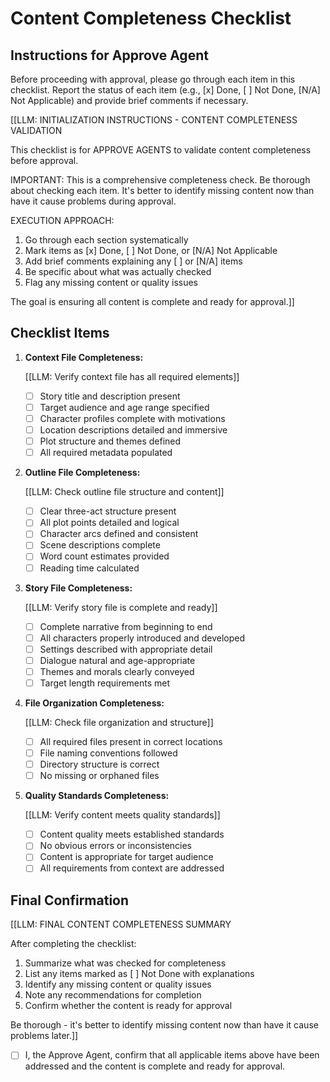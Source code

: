 

# Content Completeness Checklist

## Instructions for Approve Agent

Before proceeding with approval, please go through each item in this checklist. Report the status of each item (e.g., [x] Done, [ ] Not Done, [N/A] Not Applicable) and provide brief comments if necessary.

[[LLM: INITIALIZATION INSTRUCTIONS - CONTENT COMPLETENESS VALIDATION

This checklist is for APPROVE AGENTS to validate content completeness before approval.

IMPORTANT: This is a comprehensive completeness check. Be thorough about checking each item. It's better to identify missing content now than have it cause problems during approval.

EXECUTION APPROACH:

1. Go through each section systematically
2. Mark items as [x] Done, [ ] Not Done, or [N/A] Not Applicable
3. Add brief comments explaining any [ ] or [N/A] items
4. Be specific about what was actually checked
5. Flag any missing content or quality issues

The goal is ensuring all content is complete and ready for approval.]]

## Checklist Items

1. **Context File Completeness:**

   [[LLM: Verify context file has all required elements]]
   - [ ] Story title and description present
   - [ ] Target audience and age range specified
   - [ ] Character profiles complete with motivations
   - [ ] Location descriptions detailed and immersive
   - [ ] Plot structure and themes defined
   - [ ] All required metadata populated

2. **Outline File Completeness:**

   [[LLM: Check outline file structure and content]]
   - [ ] Clear three-act structure present
   - [ ] All plot points detailed and logical
   - [ ] Character arcs defined and consistent
   - [ ] Scene descriptions complete
   - [ ] Word count estimates provided
   - [ ] Reading time calculated

3. **Story File Completeness:**

   [[LLM: Verify story file is complete and ready]]
   - [ ] Complete narrative from beginning to end
   - [ ] All characters properly introduced and developed
   - [ ] Settings described with appropriate detail
   - [ ] Dialogue natural and age-appropriate
   - [ ] Themes and morals clearly conveyed
   - [ ] Target length requirements met

4. **File Organization Completeness:**

   [[LLM: Check file organization and structure]]
   - [ ] All required files present in correct locations
   - [ ] File naming conventions followed
   - [ ] Directory structure is correct
   - [ ] No missing or orphaned files

5. **Quality Standards Completeness:**

   [[LLM: Verify content meets quality standards]]
   - [ ] Content quality meets established standards
   - [ ] No obvious errors or inconsistencies
   - [ ] Content is appropriate for target audience
   - [ ] All requirements from context are addressed

## Final Confirmation

[[LLM: FINAL CONTENT COMPLETENESS SUMMARY

After completing the checklist:

1. Summarize what was checked for completeness
2. List any items marked as [ ] Not Done with explanations
3. Identify any missing content or quality issues
4. Note any recommendations for completion
5. Confirm whether the content is ready for approval

Be thorough - it's better to identify missing content now than have it cause problems later.]]

- [ ] I, the Approve Agent, confirm that all applicable items above have been addressed and the content is complete and ready for approval.
